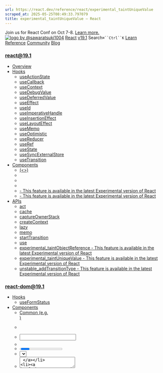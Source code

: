 ```yaml
---
url: https://react.dev/reference/react/experimental_taintUniqueValue
scraped_at: 2025-05-25T08:49:33.797079
title: experimental_taintUniqueValue – React
---
```


Join us for React Conf on Oct 7-8.
[Learn more.](https://conf.react.dev/)
[![logo by @sawaratsuki1004](https://react.dev/_next/image?url=%2Fimages%2Fuwu.png&w=128&q=75)](https://react.dev/)
[React](https://react.dev/)
[v19.1](https://react.dev/versions)
Search`⌘``Ctrl``K`
[Learn](https://react.dev/learn)
[Reference](https://react.dev/reference/react)
[Community](https://react.dev/community)
[Blog](https://react.dev/blog)
[](https://react.dev/community/translations)
[](https://github.com/facebook/react/releases)
### react@19.1
  * [Overview ](https://react.dev/reference/react "Overview")
  * [Hooks ](https://react.dev/reference/react/hooks "Hooks")
    * [useActionState ](https://react.dev/reference/react/useActionState "useActionState")
    * [useCallback ](https://react.dev/reference/react/useCallback "useCallback")
    * [useContext ](https://react.dev/reference/react/useContext "useContext")
    * [useDebugValue ](https://react.dev/reference/react/useDebugValue "useDebugValue")
    * [useDeferredValue ](https://react.dev/reference/react/useDeferredValue "useDeferredValue")
    * [useEffect ](https://react.dev/reference/react/useEffect "useEffect")
    * [useId ](https://react.dev/reference/react/useId "useId")
    * [useImperativeHandle ](https://react.dev/reference/react/useImperativeHandle "useImperativeHandle")
    * [useInsertionEffect ](https://react.dev/reference/react/useInsertionEffect "useInsertionEffect")
    * [useLayoutEffect ](https://react.dev/reference/react/useLayoutEffect "useLayoutEffect")
    * [useMemo ](https://react.dev/reference/react/useMemo "useMemo")
    * [useOptimistic ](https://react.dev/reference/react/useOptimistic "useOptimistic")
    * [useReducer ](https://react.dev/reference/react/useReducer "useReducer")
    * [useRef ](https://react.dev/reference/react/useRef "useRef")
    * [useState ](https://react.dev/reference/react/useState "useState")
    * [useSyncExternalStore ](https://react.dev/reference/react/useSyncExternalStore "useSyncExternalStore")
    * [useTransition ](https://react.dev/reference/react/useTransition "useTransition")
  * [Components ](https://react.dev/reference/react/components "Components")
    * [<Fragment> (<>) ](https://react.dev/reference/react/Fragment "<Fragment> \(<>\)")
    * [<Profiler> ](https://react.dev/reference/react/Profiler "<Profiler>")
    * [<StrictMode> ](https://react.dev/reference/react/StrictMode "<StrictMode>")
    * [<Suspense> ](https://react.dev/reference/react/Suspense "<Suspense>")
    * [<Activity> - This feature is available in the latest Experimental version of React](https://react.dev/reference/react/Activity "<Activity>")
    * [<ViewTransition> - This feature is available in the latest Experimental version of React](https://react.dev/reference/react/ViewTransition "<ViewTransition>")
  * [APIs ](https://react.dev/reference/react/apis "APIs")
    * [act ](https://react.dev/reference/react/act "act")
    * [cache ](https://react.dev/reference/react/cache "cache")
    * [captureOwnerStack ](https://react.dev/reference/react/captureOwnerStack "captureOwnerStack")
    * [createContext ](https://react.dev/reference/react/createContext "createContext")
    * [lazy ](https://react.dev/reference/react/lazy "lazy")
    * [memo ](https://react.dev/reference/react/memo "memo")
    * [startTransition ](https://react.dev/reference/react/startTransition "startTransition")
    * [use ](https://react.dev/reference/react/use "use")
    * [experimental_taintObjectReference  - This feature is available in the latest Experimental version of React](https://react.dev/reference/react/experimental_taintObjectReference "experimental_taintObjectReference")
    * [experimental_taintUniqueValue  - This feature is available in the latest Experimental version of React](https://react.dev/reference/react/experimental_taintUniqueValue "experimental_taintUniqueValue")
    * [unstable_addTransitionType  - This feature is available in the latest Experimental version of React](https://react.dev/reference/react/addTransitionType "unstable_addTransitionType")
### react-dom@19.1
  * [Hooks ](https://react.dev/reference/react-dom/hooks "Hooks")
    * [useFormStatus ](https://react.dev/reference/react-dom/hooks/useFormStatus "useFormStatus")
  * [Components ](https://react.dev/reference/react-dom/components "Components")
    * [Common (e.g. <div>) ](https://react.dev/reference/react-dom/components/common "Common \(e.g. <div>\)")
    * [<form> ](https://react.dev/reference/react-dom/components/form "<form>")
    * [<input> ](https://react.dev/reference/react-dom/components/input "<input>")
    * [<option> ](https://react.dev/reference/react-dom/components/option "<option>")
    * [<progress> ](https://react.dev/reference/react-dom/components/progress "<progress>")
    * [<select> ](https://react.dev/reference/react-dom/components/select "<select>")
    * [<textarea> ](https://react.dev/reference/react-dom/components/textarea "<textarea>")
    * [<link> ](https://react.dev/reference/react-dom/components/link "<link>")
    * [<meta> ](https://react.dev/reference/react-dom/components/meta "<meta>")
    * [<script> ](https://react.dev/reference/react-dom/components/script "<script>")
    * [<style> ](https://react.dev/reference/react-dom/components/style "<style>")
    * [<title> ](https://react.dev/reference/react-dom/components/title "<title>")
  * [APIs ](https://react.dev/reference/react-dom "APIs")
    * [createPortal ](https://react.dev/reference/react-dom/createPortal "createPortal")
    * [flushSync ](https://react.dev/reference/react-dom/flushSync "flushSync")
    * [preconnect ](https://react.dev/reference/react-dom/preconnect "preconnect")
    * [prefetchDNS ](https://react.dev/reference/react-dom/prefetchDNS "prefetchDNS")
    * [preinit ](https://react.dev/reference/react-dom/preinit "preinit")
    * [preinitModule ](https://react.dev/reference/react-dom/preinitModule "preinitModule")
    * [preload ](https://react.dev/reference/react-dom/preload "preload")
    * [preloadModule ](https://react.dev/reference/react-dom/preloadModule "preloadModule")
  * [Client APIs ](https://react.dev/reference/react-dom/client "Client APIs")
    * [createRoot ](https://react.dev/reference/react-dom/client/createRoot "createRoot")
    * [hydrateRoot ](https://react.dev/reference/react-dom/client/hydrateRoot "hydrateRoot")
  * [Server APIs ](https://react.dev/reference/react-dom/server "Server APIs")
    * [renderToPipeableStream ](https://react.dev/reference/react-dom/server/renderToPipeableStream "renderToPipeableStream")
    * [renderToReadableStream ](https://react.dev/reference/react-dom/server/renderToReadableStream "renderToReadableStream")
    * [renderToStaticMarkup ](https://react.dev/reference/react-dom/server/renderToStaticMarkup "renderToStaticMarkup")
    * [renderToString ](https://react.dev/reference/react-dom/server/renderToString "renderToString")
  * [Static APIs ](https://react.dev/reference/react-dom/static "Static APIs")
    * [prerender ](https://react.dev/reference/react-dom/static/prerender "prerender")
    * [prerenderToNodeStream ](https://react.dev/reference/react-dom/static/prerenderToNodeStream "prerenderToNodeStream")
### Rules of React
  * [Overview ](https://react.dev/reference/rules "Overview")
    * [Components and Hooks must be pure ](https://react.dev/reference/rules/components-and-hooks-must-be-pure "Components and Hooks must be pure")
    * [React calls Components and Hooks ](https://react.dev/reference/rules/react-calls-components-and-hooks "React calls Components and Hooks")
    * [Rules of Hooks ](https://react.dev/reference/rules/rules-of-hooks "Rules of Hooks")
### React Server Components
  * [Server Components ](https://react.dev/reference/rsc/server-components "Server Components")
  * [Server Functions ](https://react.dev/reference/rsc/server-functions "Server Functions")
  * [Directives ](https://react.dev/reference/rsc/directives "Directives")
    * ['use client' ](https://react.dev/reference/rsc/use-client "'use client'")
    * ['use server' ](https://react.dev/reference/rsc/use-server "'use server'")
### Legacy APIs
  * [Legacy React APIs ](https://react.dev/reference/react/legacy "Legacy React APIs")
    * [Children ](https://react.dev/reference/react/Children "Children")
    * [cloneElement ](https://react.dev/reference/react/cloneElement "cloneElement")
    * [Component ](https://react.dev/reference/react/Component "Component")
    * [createElement ](https://react.dev/reference/react/createElement "createElement")
    * [createRef ](https://react.dev/reference/react/createRef "createRef")
    * [forwardRef ](https://react.dev/reference/react/forwardRef "forwardRef")
    * [isValidElement ](https://react.dev/reference/react/isValidElement "isValidElement")
    * [PureComponent ](https://react.dev/reference/react/PureComponent "PureComponent")


Is this page useful?
[API Reference](https://react.dev/reference/react)
[APIs](https://react.dev/reference/react/apis)
# experimental_taintUniqueValue - This feature is available in the latest Experimental version of React[](https://react.dev/reference/react/experimental_taintUniqueValue#undefined "Link for this heading")
### Experimental Feature
**This API is experimental and is not available in a stable version of React yet.**
You can try it by upgrading React packages to the most recent experimental version:
  * `react@experimental`
  * `react-dom@experimental`
  * `eslint-plugin-react-hooks@experimental`


Experimental versions of React may contain bugs. Don’t use them in production.
This API is only available inside [React Server Components](https://react.dev/reference/rsc/use-client).
`taintUniqueValue` lets you prevent unique values from being passed to Client Components like passwords, keys, or tokens.
```

taintUniqueValue(errMessage, lifetime, value)

```

To prevent passing an object containing sensitive data, see [`taintObjectReference`](https://react.dev/reference/react/experimental_taintObjectReference).
  * [Reference ](https://react.dev/reference/react/experimental_taintUniqueValue#reference)
    * [`taintUniqueValue(message, lifetime, value)` ](https://react.dev/reference/react/experimental_taintUniqueValue#taintuniquevalue)
  * [Usage ](https://react.dev/reference/react/experimental_taintUniqueValue#usage)
    * [Prevent a token from being passed to Client Components ](https://react.dev/reference/react/experimental_taintUniqueValue#prevent-a-token-from-being-passed-to-client-components)


## Reference [](https://react.dev/reference/react/experimental_taintUniqueValue#reference "Link for Reference ")
### `taintUniqueValue(message, lifetime, value)` [](https://react.dev/reference/react/experimental_taintUniqueValue#taintuniquevalue "Link for this heading")
Call `taintUniqueValue` with a password, token, key or hash to register it with React as something that should not be allowed to be passed to the Client as is:
```

import {experimental_taintUniqueValue} from 'react';
experimental_taintUniqueValue(
 'Do not pass secret keys to the client.',
 process,
 process.env.SECRET_KEY
);

```

[See more examples below.](https://react.dev/reference/react/experimental_taintUniqueValue#usage)
#### Parameters [](https://react.dev/reference/react/experimental_taintUniqueValue#parameters "Link for Parameters ")
  * `message`: The message you want to display if `value` is passed to a Client Component. This message will be displayed as a part of the Error that will be thrown if `value` is passed to a Client Component.
  * `lifetime`: Any object that indicates how long `value` should be tainted. `value` will be blocked from being sent to any Client Component while this object still exists. For example, passing `globalThis` blocks the value for the lifetime of an app. `lifetime` is typically an object whose properties contains `value`.
  * `value`: A string, bigint or TypedArray. `value` must be a unique sequence of characters or bytes with high entropy such as a cryptographic token, private key, hash, or a long password. `value` will be blocked from being sent to any Client Component.


#### Returns [](https://react.dev/reference/react/experimental_taintUniqueValue#returns "Link for Returns ")
`experimental_taintUniqueValue` returns `undefined`.
#### Caveats [](https://react.dev/reference/react/experimental_taintUniqueValue#caveats "Link for Caveats ")
  * Deriving new values from tainted values can compromise tainting protection. New values created by uppercasing tainted values, concatenating tainted string values into a larger string, converting tainted values to base64, substringing tainted values, and other similar transformations are not tainted unless you explicitly call `taintUniqueValue` on these newly created values.
  * Do not use `taintUniqueValue` to protect low-entropy values such as PIN codes or phone numbers. If any value in a request is controlled by an attacker, they could infer which value is tainted by enumerating all possible values of the secret.


## Usage [](https://react.dev/reference/react/experimental_taintUniqueValue#usage "Link for Usage ")
### Prevent a token from being passed to Client Components [](https://react.dev/reference/react/experimental_taintUniqueValue#prevent-a-token-from-being-passed-to-client-components "Link for Prevent a token from being passed to Client Components ")
To ensure that sensitive information such as passwords, session tokens, or other unique values do not inadvertently get passed to Client Components, the `taintUniqueValue` function provides a layer of protection. When a value is tainted, any attempt to pass it to a Client Component will result in an error.
The `lifetime` argument defines the duration for which the value remains tainted. For values that should remain tainted indefinitely, objects like [`globalThis`](https://developer.mozilla.org/en-US/docs/Web/JavaScript/Reference/Global_Objects/globalThis) or `process` can serve as the `lifetime` argument. These objects have a lifespan that spans the entire duration of your app’s execution.
```

import {experimental_taintUniqueValue} from 'react';
experimental_taintUniqueValue(
 'Do not pass a user password to the client.',
 globalThis,
 process.env.SECRET_KEY
);

```

If the tainted value’s lifespan is tied to a object, the `lifetime` should be the object that encapsulates the value. This ensures the tainted value remains protected for the lifetime of the encapsulating object.
```

import {experimental_taintUniqueValue} from 'react';
export async function getUser(id) {
 const user = await db`SELECT * FROM users WHERE id = ${id}`;
 experimental_taintUniqueValue(
  'Do not pass a user session token to the client.',
  user,
  user.session.token
 );
 return user;
}

```

In this example, the `user` object serves as the `lifetime` argument. If this object gets stored in a global cache or is accessible by another request, the session token remains tainted.
### Pitfall
**Do not rely solely on tainting for security.** Tainting a value doesn’t block every possible derived value. For example, creating a new value by upper casing a tainted string will not taint the new value.
```

import {experimental_taintUniqueValue} from 'react';
const password = 'correct horse battery staple';
experimental_taintUniqueValue(
 'Do not pass the password to the client.',
 globalThis,
 password
);
const uppercasePassword = password.toUpperCase() // `uppercasePassword` is not tainted

```

In this example, the constant `password` is tainted. Then `password` is used to create a new value `uppercasePassword` by calling the `toUpperCase` method on `password`. The newly created `uppercasePassword` is not tainted.
Other similar ways of deriving new values from tainted values like concatenating it into a larger string, converting it to base64, or returning a substring create untained values.
Tainting only protects against simple mistakes like explicitly passing secret values to the client. Mistakes in calling the `taintUniqueValue` like using a global store outside of React, without the corresponding lifetime object, can cause the tainted value to become untainted. Tainting is a layer of protection; a secure app will have multiple layers of protection, well designed APIs, and isolation patterns.
##### Deep Dive
#### Using `server-only` and `taintUniqueValue` to prevent leaking secrets [](https://react.dev/reference/react/experimental_taintUniqueValue#using-server-only-and-taintuniquevalue-to-prevent-leaking-secrets "Link for this heading")
Show Details
If you’re running a Server Components environment that has access to private keys or passwords such as database passwords, you have to be careful not to pass that to a Client Component.
```

export async function Dashboard(props) {
 // DO NOT DO THIS
 return <Overview password={process.env.API_PASSWORD} />;
}

```

```

"use client";
import {useEffect} from '...'
export async function Overview({ password }) {
 useEffect(() => {
  const headers = { Authorization: password };
  fetch(url, { headers }).then(...);
 }, [password]);
 ...
}

```

This example would leak the secret API token to the client. If this API token can be used to access data this particular user shouldn’t have access to, it could lead to a data breach.
Ideally, secrets like this are abstracted into a single helper file that can only be imported by trusted data utilities on the server. The helper can even be tagged with [`server-only`](https://www.npmjs.com/package/server-only) to ensure that this file isn’t imported on the client.
```

import "server-only";
export function fetchAPI(url) {
 const headers = { Authorization: process.env.API_PASSWORD };
 return fetch(url, { headers });
}

```

Sometimes mistakes happen during refactoring and not all of your colleagues might know about this. To protect against this mistakes happening down the line we can “taint” the actual password:
```

import "server-only";
import {experimental_taintUniqueValue} from 'react';
experimental_taintUniqueValue(
 'Do not pass the API token password to the client. ' +
  'Instead do all fetches on the server.'
 process,
 process.env.API_PASSWORD
);

```

Now whenever anyone tries to pass this password to a Client Component, or send the password to a Client Component with a Server Function, an error will be thrown with message you defined when you called `taintUniqueValue`.
[Previousexperimental_taintObjectReference](https://react.dev/reference/react/experimental_taintObjectReference)[Nextunstable_addTransitionType](https://react.dev/reference/react/addTransitionType)
[](https://opensource.fb.com/)
Copyright © Meta Platforms, Inc
no uwu plz
uwu?
Logo by[@sawaratsuki1004](https://twitter.com/sawaratsuki1004)
[Learn React](https://react.dev/learn)
[Quick Start](https://react.dev/learn)
[Installation](https://react.dev/learn/installation)
[Describing the UI](https://react.dev/learn/describing-the-ui)
[Adding Interactivity](https://react.dev/learn/adding-interactivity)
[Managing State](https://react.dev/learn/managing-state)
[Escape Hatches](https://react.dev/learn/escape-hatches)
[API Reference](https://react.dev/reference/react)
[React APIs](https://react.dev/reference/react)
[React DOM APIs](https://react.dev/reference/react-dom)
[Community](https://react.dev/community)
[Code of Conduct](https://github.com/facebook/react/blob/main/CODE_OF_CONDUCT.md)
[Meet the Team](https://react.dev/community/team)
[Docs Contributors](https://react.dev/community/docs-contributors)
[Acknowledgements](https://react.dev/community/acknowledgements)
More
[Blog](https://react.dev/blog)
[React Native](https://reactnative.dev/)
[Privacy](https://opensource.facebook.com/legal/privacy)
[Terms](https://opensource.fb.com/legal/terms/)
[](https://www.facebook.com/react)[](https://twitter.com/reactjs)[](https://bsky.app/profile/react.dev)[](https://github.com/facebook/react)
## On this page
  * [Overview](https://react.dev/reference/react/experimental_taintUniqueValue)
  * [Reference ](https://react.dev/reference/react/experimental_taintUniqueValue#reference)
  * [`taintUniqueValue(message, lifetime, value)` ](https://react.dev/reference/react/experimental_taintUniqueValue#taintuniquevalue)
  * [Usage ](https://react.dev/reference/react/experimental_taintUniqueValue#usage)
  * [Prevent a token from being passed to Client Components ](https://react.dev/reference/react/experimental_taintUniqueValue#prevent-a-token-from-being-passed-to-client-components)



